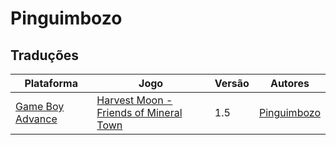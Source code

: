 # Pinguimbozo

## Traduções

| Plataforma | Jogo | Versão | Autores |
| ----------- | ----------- | ----------- | ----------- |
| [Game Boy Advance](../../traducoes/game-boy-advance/) | [Harvest Moon - Friends of Mineral Town](../../traducoes/game-boy-advance/harvest-moon-friends-of-mineral-town_pinguimbozo/) | 1.5 | [Pinguimbozo](../../autores/pinguimbozo/) |